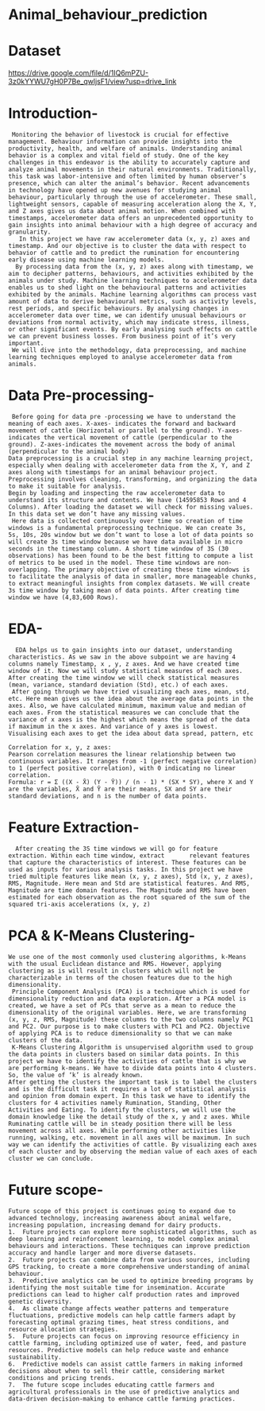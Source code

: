 # Animal_behaviour_prediction



# Dataset
https://drive.google.com/file/d/1IQ6mPZU-3z0kYYWU7gH0P7Be_qwljsF1/view?usp=drive_link

# Introduction-  
     Monitoring the behavior of livestock is crucial for effective management. Behaviour information can provide insights into the productivity, health, and welfare of animals. Understanding animal behavior is a complex and vital field of study. One of the key challenges in this endeavor is the ability to accurately capture and analyze animal movements in their natural environments. Traditionally, this task was labor-intensive and often limited by human observer’s presence, which can alter the animal’s behavior. Recent advancements in technology have opened up new avenues for studying animal behaviour, particularly through the use of accelerometer. These small, lightweight sensors, capable of measuring acceleration along the X, Y, and Z axes gives us data about animal motion. When combined with timestamps, accelerometer data offers an unprecedented opportunity to gain insights into animal behaviour with a high degree of accuracy and granularity.
       In this project we have raw accelerometer data (x, y, z) axes and timestamp. And our objective is to cluster the data with respect to behavior of cattle and to predict the rumination for encountering early disease using machine learning models. 
      By processing data from the (x, y, z) axes along with timestamp, we aim to decipher patterns, behaviours, and activities exhibited by the animals under study. Machine learning techniques to accelerometer data enables us to shed light on the behavioural patterns and activities exhibited by the animals. Machine learning algorithms can process vast amount of data to derive behavioural metrics, such as activity levels, rest periods, and specific behaviours. By analysing changes in accelerometer data over time, we can identify unusual behaviours or deviations from normal activity, which may indicate stress, illness, or other significant events. By early analysing such effects on cattle we can prevent business losses. From business point of it’s very important. 
     We will dive into the methodology, data preprocessing, and machine learning techniques employed to analyse accelerometer data from animals. 


# Data Pre-processing-   
     Before going for data pre -processing we have to understand the meaning of each axes. X-axes- indicates the forward and backward movement of cattle (Horizontal or parallel to the ground). Y-axes- indicates the vertical movement of cattle (perpendicular to the ground). Z-axes-indicates the movement across the body of animal (perpendicular to the animal body)
    Data preprocessing is a crucial step in any machine learning project, especially when dealing with accelerometer data from the X, Y, and Z axes along with timestamps for an animal behaviour project. Preprocessing involves cleaning, transforming, and organizing the data to make it suitable for analysis. 
    Begin by loading and inspecting the raw accelerometer data to understand its structure and contents. We have (14595853 Rows and 4 Columns). After loading the dataset we will check for missing values. In this data set we don’t have any missing values. 
     Here data is collected continuously over time so creation of time windows is a fundamental preprocessing technique. We can create 3s, 5s, 10s, 20s window but we don’t want to lose a lot of data points so will create 3s time window because we have data available in micro seconds in the timestamp column. A short time window of 3S (30 observations) has been found to be the best fitting to compute a list of metrics to be used in the model. These time windows are non-overlapping. The primary objective of creating these time windows is to facilitate the analysis of data in smaller, more manageable chunks, to extract meaningful insights from complex datasets. We will create 3s time window by taking mean of data points. After creating time window we have (4,83,600 Rows).

# EDA-
      EDA helps us to gain insights into our dataset, understanding characteristics. As we saw in the above subpoint we are having 4 columns namely Timestamp, x , y, z axes. And we have created time window of it. Now we will study statistical measures of each axes. After creating the time window we will check statistical measures (mean, variance, standard deviation (Std), etc.) of each axes. 
     After going through we have tried visualizing each axes, mean, std, etc. Here mean gives us the idea about the average data points in the axes. Also, we have calculated minimum, maximum value and median of each axes. From the statistical measures we can conclude that the variance of x axes is the highest which means the spread of the data if maximum in the x axes. And variance of y axes is lowest.         
    Visualising each axes to get the idea about data spread, pattern, etc

    Correlation for x, y, z axes:
    Pearson correlation measures the linear relationship between two continuous variables. It ranges from -1 (perfect negative correlation) to 1 (perfect positive correlation), with 0 indicating no linear correlation.
    Formula: r = Σ ((X - X̄) (Y - Ȳ)) / (n - 1) * (SX * SY), where X and Y are the variables, X̄ and Ȳ are their means, SX and SY are their standard deviations, and n is the number of data points.


# Feature Extraction-
      After creating the 3S time windows we will go for feature extraction. Within each time window, extract       relevant features that capture the characteristics of interest. These features can be used as inputs for various analysis tasks. In this project we have tried multiple features like mean (x, y, z axes), Std (x, y, z axes), RMS, Magnitude. Here mean and Std are statistical features. And RMS, Magnitude are time domain features. The Magnitude and RMS have been estimated for each observation as the root squared of the sum of the squared tri-axis accelerations (x, y, z)


# PCA & K-Means Clustering-
    We use one of the most commonly used clustering algorithms, k-Means with the usual Euclidean distance and RMS. However, applying clustering as is will result in clusters which will not be characterizable in terms of the chosen features due to the high dimensionality.     
     Principle Component Analysis (PCA) is a technique which is used for dimensionality reduction and data exploration. After a PCA model is created, we have a set of PCs that serve as a mean to reduce the dimensionality of the original variables. Here, we are transforming (x, y, z, RMS, Magnitude) these columns to the two columns namely PC1 and PC2. Our purpose is to make clusters with PC1 and PC2. Objective of applying PCA is to reduce dimensionality so that we can make clusters of the data.
     K-Means Clustering Algorithm is unsupervised algorithm used to group the data points in clusters based on similar data points. In this project we have to identify the activities of cattle that is why we are performing k-means. We have to divide data points into 4 clusters. So, the value of ‘k’ is already known. 
    After getting the clusters the important task is to label the clusters and is the difficult task it requires a lot of statistical analysis and opinion from domain expert. In this task we have to identify the clusters for 4 activities namely Rumination, Standing, Other Activities and Eating. To identify the clusters, we will use the domain knowledge like the detail study of the x, y and z axes. While Ruminating cattle will be in steady position there will be less movement across all axes. While performing other activities like running, walking, etc. movement in all axes will be maximum. In such way we can identify the activities of cattle. By visualizing each axes of each cluster and by observing the median value of each axes of each cluster we can conclude.


# Future scope-
    Future scope of this project is continues going to expand due to advanced technology, increasing awareness about animal welfare, increasing population, increasing demand for dairy products.
    1.	Future projects can explore more sophisticated algorithms, such as deep learning and reinforcement learning, to model complex animal behaviours and interactions. These techniques can improve prediction accuracy and handle larger and more diverse datasets.
    2.	Future projects can combine data from various sources, including GPS tracking, to create a more comprehensive understanding of animal behaviour.
    3.	Predictive analytics can be used to optimize breeding programs by identifying the most suitable time for insemination. Accurate predictions can lead to higher calf production rates and improved genetic diversity.
    4.	As climate change affects weather patterns and temperature fluctuations, predictive models can help cattle farmers adapt by forecasting optimal grazing times, heat stress conditions, and resource allocation strategies.
    5.	Future projects can focus on improving resource efficiency in cattle farming, including optimized use of water, feed, and pasture resources. Predictive models can help reduce waste and enhance sustainability.
    6.	Predictive models can assist cattle farmers in making informed decisions about when to sell their cattle, considering market conditions and pricing trends.
    7.	The future scope includes educating cattle farmers and agricultural professionals in the use of predictive analytics and data-driven decision-making to enhance cattle farming practices.
